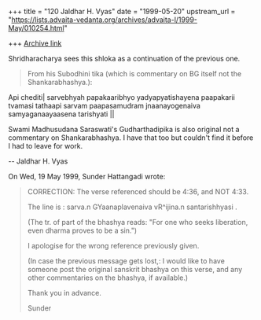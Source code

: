 +++
title = "120 Jaldhar H. Vyas"
date = "1999-05-20"
upstream_url = "https://lists.advaita-vedanta.org/archives/advaita-l/1999-May/010254.html"

+++
[Archive link](https://lists.advaita-vedanta.org/archives/advaita-l/1999-May/010254.html)

Shridharacharya sees this shloka as a continuation of the previous one.

>From his Subodhini tika (which is commentary on BG itself not the
Shankarabhashya.):

Api chediti| sarvebhyah papakaaribhyo yadyapyatishayena paapakarii tvamasi
tathaapi sarvam paapasamudram jnaanayogenaiva samyaganaayaasena tarishyati ||

Swami Madhusudana Saraswati's Gudharthadipika is also original
not a commentary on Shankarabhashya.  I have that too but couldn't find it
before I had to leave for work.



--
Jaldhar H. Vyas <jaldhar at braincells.com>

On Wed, 19 May 1999, Sunder Hattangadi wrote:

> CORRECTION: The verse referenced should be 4:36, and NOT 4:33.
>
> The line is : sarva.n GYaanaplavenaiva vR^ijina.n santarishhyasi .
>
> (The tr. of part of the bhashya reads: "For one who seeks liberation, even
> dharma proves to be a sin.")
>
> I apologise for the wrong reference previously given.
>
> (In case the previous message gets lost,: I would like to have someone post
> the original sanskrit bhashya on this verse, and any other commentaries on
> the bhashya, if available.)
>
>
> Thank you in advance.
>
> Sunder
>

